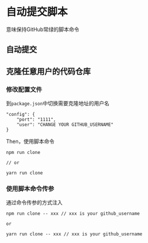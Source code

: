 # 自动提交脚本
意味保持GitHub常绿的脚本命令

## 自动提交


## 克隆任意用户的代码仓库

### 修改配置文件
到`package.json`中切换需要克隆地址的用户名
```
"config": {
    "port": "1111",
    "user": "CHANGE YOUR GITHUB_USERNAME"
}
```

Then，使用脚本命令

```
npm run clone

// or

yarn run clone
```

### 使用脚本命令传参
通过命令传参的方式注入
```
npm run clone -- xxx // xxx is your github_username

or

yarn run clone -- xxx // xxx is your github_username

```
